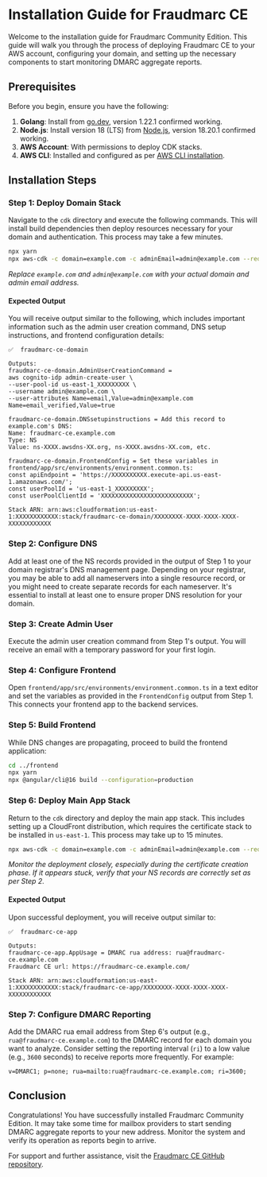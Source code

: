# Installation Guide for Fraudmarc CE

Welcome to the installation guide for Fraudmarc Community Edition. This guide will walk you through the process of deploying Fraudmarc CE to your AWS account, configuring your domain, and setting up the necessary components to start monitoring DMARC aggregate reports.

## Prerequisites

Before you begin, ensure you have the following:

1. **Golang**: Install from [go.dev](https://go.dev), version 1.22.1 confirmed working.
2. **Node.js**: Install version 18 (LTS) from [Node.js](https://nodejs.org/), version 18.20.1 confirmed working.
3. **AWS Account**: With permissions to deploy CDK stacks.
4. **AWS CLI**: Installed and configured as per [AWS CLI installation](https://docs.aws.amazon.com/cli/latest/userguide/getting-started-install.html).

## Installation Steps

### Step 1: Deploy Domain Stack

Navigate to the `cdk` directory and execute the following commands. This will install build dependencies then deploy resources necessary for your domain and authentication. This process may take a few minutes.

```sh
npx yarn
npx aws-cdk -c domain=example.com -c adminEmail=admin@example.com --require-approval never deploy fraudmarc-ce-domain
```

*Replace `example.com` and `admin@example.com` with your actual domain and admin email address.*

#### Expected Output

You will receive output similar to the following, which includes important information such as the admin user creation command, DNS setup instructions, and frontend configuration details:

```
✅  fraudmarc-ce-domain

Outputs:
fraudmarc-ce-domain.AdminUserCreationCommand = 
aws cognito-idp admin-create-user \
--user-pool-id us-east-1_XXXXXXXXX \
--username admin@example.com \
--user-attributes Name=email,Value=admin@example.com Name=email_verified,Value=true

fraudmarc-ce-domain.DNSsetupinstructions = Add this record to example.com's DNS:
Name: fraudmarc-ce.example.com
Type: NS
Value: ns-XXXX.awsdns-XX.org, ns-XXXX.awsdns-XX.com, etc.

fraudmarc-ce-domain.FrontendConfig = Set these variables in frontend/app/src/environments/environment.common.ts:
const apiEndpoint = 'https://XXXXXXXXXX.execute-api.us-east-1.amazonaws.com/';
const userPoolId = 'us-east-1_XXXXXXXXX';
const userPoolClientId = 'XXXXXXXXXXXXXXXXXXXXXXXXXX';

Stack ARN: arn:aws:cloudformation:us-east-1:XXXXXXXXXXXX:stack/fraudmarc-ce-domain/XXXXXXXX-XXXX-XXXX-XXXX-XXXXXXXXXXXX
```

### Step 2: Configure DNS

Add at least one of the NS records provided in the output of Step 1 to your domain registrar's DNS management page. Depending on your registrar, you may be able to add all nameservers into a single resource record, or you might need to create separate records for each nameserver. It's essential to install at least one to ensure proper DNS resolution for your domain.

### Step 3: Create Admin User

Execute the admin user creation command from Step 1's output. You will receive an email with a temporary password for your first login.

### Step 4: Configure Frontend

Open `frontend/app/src/environments/environment.common.ts` in a text editor and set the variables as provided in the `FrontendConfig` output from Step 1. This connects your frontend app to the backend services.

### Step 5: Build Frontend

While DNS changes are propagating, proceed to build the frontend application:

```sh
cd ../frontend
npx yarn
npx @angular/cli@16 build --configuration=production
```

### Step 6: Deploy Main App Stack

Return to the `cdk` directory and deploy the main app stack. This includes setting up a CloudFront distribution, which requires the certificate stack to be installed in `us-east-1`. This process may take up to 15 minutes.

```sh
npx aws-cdk -c domain=example.com -c adminEmail=admin@example.com --require-approval never deploy fraudmarc-ce-app
```

*Monitor the deployment closely, especially during the certificate creation phase. If it appears stuck, verify that your NS records are correctly set as per Step 2.*

#### Expected Output

Upon successful deployment, you will receive output similar to:

```
✅  fraudmarc-ce-app

Outputs:
fraudmarc-ce-app.AppUsage = DMARC rua address: rua@fraudmarc-ce.example.com
Fraudmarc CE url: https://fraudmarc-ce.example.com/

Stack ARN: arn:aws:cloudformation:us-east-1:XXXXXXXXXXXX:stack/fraudmarc-ce-app/XXXXXXXX-XXXX-XXXX-XXXX-XXXXXXXXXXXX
```

### Step 7: Configure DMARC Reporting

Add the DMARC rua email address from Step 6's output (e.g., `rua@fraudmarc-ce.example.com`) to the DMARC record for each domain you want to analyze. Consider setting the reporting interval (`ri`) to a low value (e.g., `3600` seconds) to receive reports more frequently. For example:

```
v=DMARC1; p=none; rua=mailto:rua@fraudmarc-ce.example.com; ri=3600;
```

## Conclusion

Congratulations! You have successfully installed Fraudmarc Community Edition. It may take some time for mailbox providers to start sending DMARC aggregate reports to your new address. Monitor the system and verify its operation as reports begin to arrive.

For support and further assistance, visit the [Fraudmarc CE GitHub repository](https://github.com/Fraudmarc/Fraudmarc-CE).